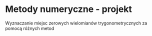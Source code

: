 # Metody numeryczne - projekt
Wyznaczanie miejsc zerowych wielomianów trygonometrycznych za pomocą różnych metod
